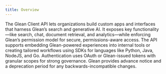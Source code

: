 ```yaml
---
title: Overview
---
```


The Glean Client API lets organizations build custom apps and interfaces that harness Glean’s search and generative AI. It exposes key functionality—like search, chat, document retrieval, and analytics—while enforcing Glean’s permission model for secure, permissions-aware access. The API supports embedding Glean-powered experiences into internal tools or creating tailored workflows using SDKs for languages like Python, Java, NodeJS, and Go. Authentication uses OAuth or Glean-issued tokens with granular scopes for strong governance. Glean provides advance notice and a deprecation period for any backwards-incompatible changes.